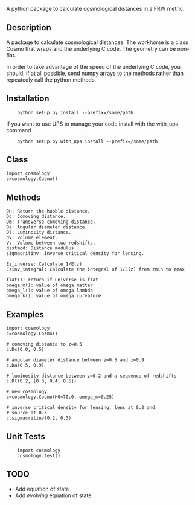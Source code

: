 A python package to calculate cosmological distances in a FRW metric.

Description
-----------

A package to calculate cosmological distances.  The workhorse is a class Cosmo
that wraps and the underlying C code.  The geometry can be non-flat.

In order to take advantage of the speed of the underlying C code, you should,
if at all possible, send numpy arrays to the methods rather than repeatedly
call the python methods.

Installation
------------

        python setup.py install --prefix=/some/path

If you want to use UPS to manage your code install with the with_ups command

        python setup.py with_ups install --prefix=/some/path


Class
-----

    import cosmology
    c=cosmology.Cosmo()

Methods
-------

    DH: Return the hubble distance.
    Dc: Comoving distance.
    Dm: Transverse comoving distance.
    Da: Angular diameter distance.
    Dl: Luminosity distance.
    dV: Volume element.
    V:  Volume between two redshifts.
    distmod: Distance modulus.
    sigmacritinv: Inverse critical density for lensing.

    Ez_inverse: Calculate 1/E(z)
    Ezinv_integral: Calculate the integral of 1/E(z) from zmin to zmax

    flat(): return if universe is flat
    omega_m(): value of omega matter
    omega_l(): value of omega lambda
    omega_k(): value of omega curvature



Examples
--------

    import cosmology
    c=cosmology.Cosmo()

    # comoving distance to z=0.5
    c.Dc(0.0, 0.5) 

    # angular diameter distance between z=0.5 and z=0.9
    c.Da(0.5, 0.9)

    # luminosity distance between z=0.2 and a sequence of redshifts
    c.Dl(0.2, [0.3, 0.4, 0.5])

    # new cosmology
    c=cosmology.Cosmo(H0=70.0, omega_m=0.25)

    # inverse critical density for lensing, lens at 0.2 and
    # source at 0.3
    c.sigmacritinv(0.2, 0.3)


Unit Tests
----------

        import cosmology
        cosmology.test()

TODO
----
 - Add equation of state
 - Add *evolving* equation of state.
